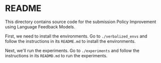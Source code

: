 # README

This directory contains source code for the submission Policy Improvement using Language Feedback Models.

First, we need to install the environments. Go to `./verbalized_envs` and follow the instructions in its `README.md` to install the environments.

Next, we'll run the experiments. Go to `./experiments` and follow the instructions in its `READMD.md` to run the experiments.
